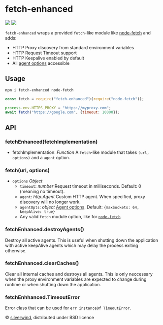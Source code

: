 # fetch-enhanced
[![](https://img.shields.io/npm/v/fetch-enhanced.svg?style=flat)](https://www.npmjs.org/package/fetch-enhanced) [![](https://img.shields.io/npm/dm/fetch-enhanced.svg)](https://www.npmjs.org/package/fetch-enhanced)

`fetch-enhanced` wraps a provided `fetch`-like module like [node-fetch](https://github.com/node-fetch/node-fetch) and adds:

- HTTP Proxy discovery from standard environment variables
- HTTP Request Timeout support
- HTTP Keepalive enabled by default
- All [agent options](https://nodejs.org/api/https.html#https_new_agent_options) accessible

## Usage

```bash
npm i fetch-enhanced node-fetch
```
```js
const fetch = require("fetch-enhanced")(require("node-fetch"));

process.env.HTTPS_PROXY = "https://myproxy.com";
await fetch("https://google.com", {timeout: 10000});
```

## API
### fetchEnhanced(fetchImplementation)

- fetchImplementation: *Function* A `fetch`-like module that takes `(url, options)` and a `agent` option.

### fetch(url, options)

- `options` *Object*
  - `timeout`: *number* Request timeout in milliseconds. Default: 0 (meaning no timeout).
  - `agent`: *http.Agent* Custom HTTP agent. When specified, proxy discovery will no longer work.
  - `agentOpts`: *object* [Agent options](https://nodejs.org/api/https.html#https_new_agent_options). Default: `{maxSockets: 64, keepAlive: true}`
  - Any valid `fetch` module option, like for [`node-fetch`](https://github.com/node-fetch/node-fetch#options)

### fetchEnhanced.destroyAgents()

Destroy all active agents. This is useful when shutting down the application with active keepAlive agents which may delay the process exiting otherwise.

### fetchEnhanced.clearCaches()

Clear all internal caches and destroys all agents. This is only neccessary when the proxy environment variables are expected to change during runtime or when shutting down the application.

### fetchEnhhanced.TimeoutError

Error class that can be used for `err instanceOf TimeoutError`.

© [silverwind](https://github.com/silverwind), distributed under BSD licence
